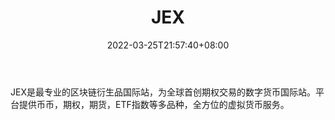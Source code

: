 ﻿---
weight: 
title: "JEX"
description: "JEX是最专业的区块链衍生品国际站。此平台的行情对接了火币的深度。"
date: 2022-03-25T21:57:40+08:00
lastmod: 2022-03-25T16:45:40+08:00
draft: false
authors: ["Metabd"]
featuredImage: "jex.webp"
link: ""
tags: ["交易所","JEX"]
categories: ["navigation"]
navigation: ["交易所"]
lightgallery: true
toc: true
pinned: false
recommend: false
recommend1: false
---
JEX是最专业的区块链衍生品国际站，为全球首创期权交易的数字货币国际站。平台提供币币，期权，期货，ETF指数等多品种，全方位的虚拟货币服务。
